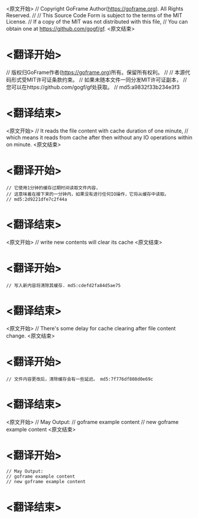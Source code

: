 
<原文开始>
// Copyright GoFrame Author(https://goframe.org). All Rights Reserved.
//
// This Source Code Form is subject to the terms of the MIT License.
// If a copy of the MIT was not distributed with this file,
// You can obtain one at https://github.com/gogf/gf.
<原文结束>

# <翻译开始>
// 版权归GoFrame作者(https://goframe.org)所有。保留所有权利。
//
// 本源代码形式受MIT许可证条款约束。
// 如果未随本文件一同分发MIT许可证副本，
// 您可以在https://github.com/gogf/gf处获取。
// md5:a9832f33b234e3f3
# <翻译结束>


<原文开始>
	// It reads the file content with cache duration of one minute,
	// which means it reads from cache after then without any IO operations within on minute.
<原文结束>

# <翻译开始>
	// 它使用1分钟的缓存过期时间读取文件内容，
	// 这意味着在接下来的一分钟内，如果没有进行任何IO操作，它将从缓存中读取。
	// md5:2d9221dfe7c2f44a
# <翻译结束>


<原文开始>
// write new contents will clear its cache
<原文结束>

# <翻译开始>
	// 写入新内容将清除其缓存. md5:cdefd2fa84d5ae75
# <翻译结束>


<原文开始>
// There's some delay for cache clearing after file content change.
<原文结束>

# <翻译开始>
	// 文件内容更改后，清除缓存会有一些延迟。 md5:7f776df808d0e69c
# <翻译结束>


<原文开始>
	// May Output:
	// goframe example content
	// new goframe example content
<原文结束>

# <翻译开始>
	// May Output:
	// goframe example content
	// new goframe example content
# <翻译结束>

